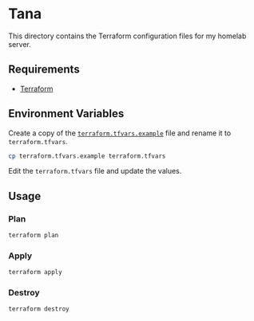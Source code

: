 # Tana

This directory contains the Terraform configuration files for my homelab server.

## Requirements

- [Terraform](https://developer.hashicorp.com/terraform/install)

## Environment Variables

Create a copy of the [`terraform.tfvars.example`](./terraform.tfvars.example) file and rename it to `terraform.tfvars`.

```bash
cp terraform.tfvars.example terraform.tfvars
```

Edit the `terraform.tfvars` file and update the values.

## Usage

### Plan

```bash
terraform plan
```

### Apply

```bash
terraform apply
```

### Destroy

```bash
terraform destroy
```
